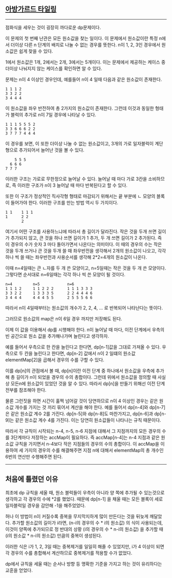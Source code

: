 ## [아방가르드 타일링](https://school.programmers.co.kr/learn/courses/30/lessons/181186)

---

점화식을 세우는 것이 굉장히 까다로운 dp문제이다.

이 문제의 첫 번째 난관은 모든 원소값을 찾는 일이다. 이 문제에서 원소값이란 특정 n에서 더이상 다른 n 단계의 배치로 나눌 수 없는 경우를 뜻한다. n이 1, 2, 3인 경우에서 원소값은 쉽게 찾을 수 있다.

1에서 원소값은 1개, 2에서는 2개, 3에서는 5개이다. 이는 문제에서 제공하는 케이스 중 더이상 나눠지지 않는 케이스를 확인하면 알 수 있다.

문제는 n이 4 이상인 경우인데, 예를들어 n이 4 일때 다음과 같은 원소값이 존재한다.

    1 1 1 2
    3 3 2 2
    3 4 4 4

이 원소값을 좌우 반전하여 총 2가지의 원소값이 존재한다. 그런데 이것과 동일한 형태가 블럭의 추가로 n이 7일 경우에 나타날 수 있다.

    1 1 1 5 5 5 2
    3 3 6 6 6 2 2
    3 7 7 7 4 4 4

이 경우를 보면, 이 또한 더이상 나눌 수 없는 원소값이고, 3개의 가로 일자블럭이 계단형으로 추가되어서 늘어난 것을 볼 수 있다.

        5 5 5
      6 6 6
    7 7 7

이러한 구조는 가로로 무한정으로 늘어날 수 있다. 늘어날 때 마다 가로 3칸을 소비하므로, 즉 이러한 구조가 n이 3 늘어날 때 마다 반복된다고 할 수 있다.

또한 이 구조가 정상적인 직사각형 형태로 마감되기 위해서는 끝 부분에 ㄴ 모양의 블록이 들어가야 한다. 이러한 구조를 만는 방법 역시 두 가지이다.

    1 1    1 1 1
    1      2 2
           2

여기서 어떤 구조를 사용하느냐에 따라서 총 길이가 달라진다. 작은 것을 두개 쓰면 길이가 추가되지 않고, 큰 것을 하나 쓰면 길이가 1 추가, 두 개 쓰면 길이가 2 추가된다. 즉 이 경우의 수가 숫자 3 마다 돌아가면서 나온다는 의미이다. 이 때의 경우의 수는 작은 것을 두개 쓰거나 큰 것을 두개 쓸 때 좌우반전을 생각해서 2개의 원소값이 나오고, 각각 하나 씩 쓸 때는 좌우반전과 사용순서를 생각해 2\*2=4개의 원소값이 나온다.

이때 n=4일때는 큰 ㄴ자를 두 개 쓴 모양이고, n=5일때는 작은 것을 두 개 쓴 모양이다. 그렇다면 순서대로 n=6일때는 각각 하나 씩 쓴 모양이 될 것이다.

    n=4         n=5            n=6
    1 1 1 2     1 1 2 2 2      1 1 1 3 3 3
    3 3 2 2     1 3 3 3 5      2 2 4 4 4 6
    3 4 4 4     4 4 4 5 5      2 5 5 5 6 6

따라서 n이 4일때부터는 원소값의 개수가 2, 2, 4, ... 로 반복되어 나타난다는 뜻이다.

그러므로 원소값의 map은 n이 6일 경우 까지만 저장해도 된다.

이제 이 값을 이용해서 dp를 시행해야 한다. n이 늘어날 때 마다, 이전 단계에서 우측의 빈 공간으로 원소 값을 추가해나가며 늘린다고 생각하자.

예를 들어서 우측으로 한 칸을 늘린다고 한다면, dp[n-1]값을 그대로 가져올 수 있다. 우측으로 두 칸을 늘린다고 한다면, dp[n-2] 값에서 n이 2 일떄의 원소값 elementMap[2]을 곱해서 경우의 수를 구할 수 있다.

이를 dp[n]의 관점에서 볼 때, dp[n]이란 이전 단계 중 하나에서 원소값을 우측에 추가해 총 길이가 n이 되었을 경우의 수의 총합이다. 그런데 위에서 원소값을 정의할 때 사실상 모든n에 원소값이 있었던 것을 알 수 있다.
따라서 dp[n]을 만들기 위해선 이전 단계 전부를 참조해야 한다.

물론 그런짓을 하면 시간이 훌쩍 넘어갈 것이 당연하므로 n이 4 이상인 경우는 같은 원소값 개수를 가지는 것 끼리 묶어서 계산을 해야 한다. 예를 들어서 dp[n-4]와 dp[n-7]은 같은 원소값 계수 2를 가진다. dp[n-5]와 dp[n-8]도 마찬가지고, dp[n-6]과 dp[n-9]는 같은 원소값 계수 4를 가진다. 이는 당연히 원소값들이 나타나는 규칙 때문이다.

따라서 각 규칙이 시작되는 n-4, n-5, n-6 지점에 대해서 그 지점까지의 모든 경우의 수를 3단계마다 저장하는 accMap이 필요하다. 즉 accMap[n-4]는 n-4 지점과 같은 원소값 규칙을 가지면서 n-4보다 작은 지점들의 경우의 수의 총합이다. 이 accMap을 이용하여 세 가지의 경우의 수를 해결해주면 지점 n에 대해서 elementMap의 총 개수인 6번의 연산만 수행해주면 된다.

---

## 처음에 틀렸던 이유

최초에 dp 규칙을 세울 때, 원소 블럭들이 우측이 아니라 양 쪽에 추가될 수 있는것으로 생각하고 각 경우의 수에 \*2를 했었다. 때문에 dp[n-1] 을 채울 때는 모든 블록이 세로 일자블럭일 경우을 감안해 -1을 해주었었다.

허나 이 방법이 n이 커질수록 중복을 무지막지하게 많이 만든다는 것을 뒤늦게 깨달았다. 추가할 원소값의 길이가 i라면, (n-i의 경우의 수 \* i의 원소값) 의 식이 사용되는데, 이것이 양쪽에 추가되므로 정 반대의 상황 (i의 경우의 수 \* n-i의 원소값) 을 추가할 때 (i의 원소값 \* n-i의 원소값) 만큼의 중복이 생성된다.

이러한 식은 i가 1, 2, 3일 때는 중복제거를 일일히 해줄 수 있었지만, i가 4 이상이 되면 각 경우의 수를 총합해서 계산하므로 중복제거를 적용할 수가 없었다.

dp에서 규칙을 세울 때는 순서나 방향 등 명확한 기준을 가지고 하는 것이 유리하다는 교훈을 얻었다.
